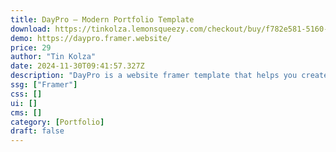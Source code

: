 ```yaml
---
title: DayPro — Modern Portfolio Template
download: https://tinkolza.lemonsqueezy.com/checkout/buy/f782e581-5160-4326-b5b2-69ad85765942
demo: https://daypro.framer.website/
price: 29
author: "Tin Kolza"
date: 2024-11-30T09:41:57.327Z
description: "DayPro is a website framer template that helps you create modern and elegant portfolios. Inspired by the concept of bento design, it displays your information clearly and attractively."
ssg: ["Framer"]
css: []
ui: []
cms: []
category: [Portfolio]
draft: false
---
```

